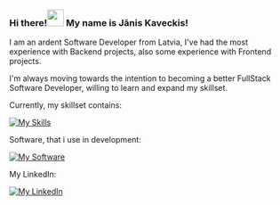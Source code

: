 ### Hi there!<img src="https://raw.githubusercontent.com/MartinHeinz/MartinHeinz/master/wave.gif" width="30px"> My name is Jānis Kaveckis!

I am an ardent Software Developer from Latvia, I've had the most experience with Backend projects, also some experience with Frontend projects.

I'm always moving towards the intention to becoming a better FullStack Software Developer, willing to learn and expand my skillset.

Currently, my skillset contains:

[![My Skills](https://skillicons.dev/icons?i=java,spring,js,maven,gradle,postgres,git)](https://skillicons.dev)

Software, that i use in development:

[![My Software](https://skillicons.dev/icons?i=idea,vscode,docker,postman)](https://skillicons.dev)

My LinkedIn:

[![My LinkedIn](https://skillicons.dev/icons?i=linkedin)](https://www.linkedin.com/in/janiskaveckis/) 
